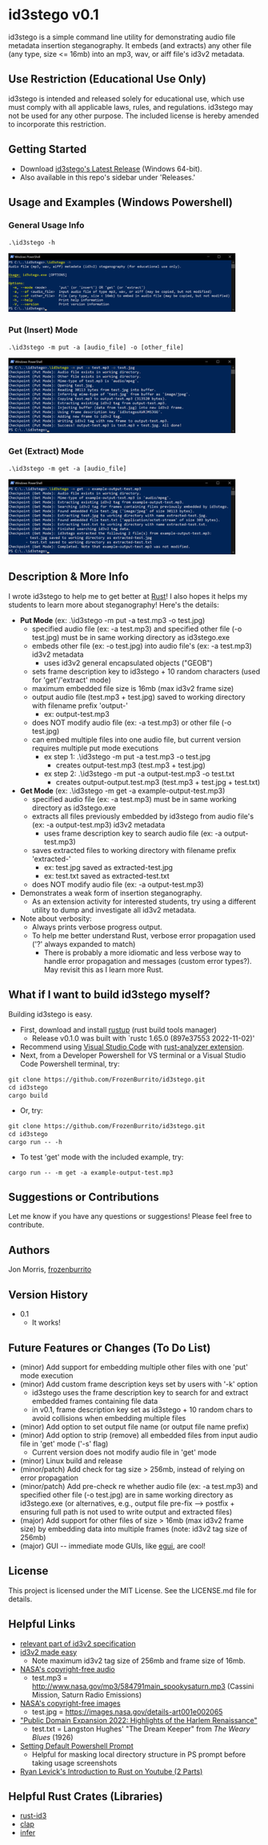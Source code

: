 # id3stego v0.1

id3stego is a simple command line utility for demonstrating audio file metadata insertion steganography.  It embeds (and extracts) any other file (any type, size <= 16mb) into an mp3, wav, or aiff file's id3v2 metadata.  

## Use Restriction (Educational Use Only)

id3stego is intended and released solely for educational use, which use must comply with all applicable laws, rules, and regulations. id3stego may not be used for any other purpose. The included license is hereby amended to incorporate this restriction. 

## Getting Started 
* Download [id3stego's Latest Release](https://github.com/FrozenBurrito/id3stego/releases/download/v0.1.0/id3stego.exe) (Windows 64-bit).
* Also available in this repo's sidebar under 'Releases.'

## Usage and Examples (Windows Powershell)

### General Usage Info
```
.\id3stego -h
```
<img src="screenshot-usage.png" width="90%" height="90%" />

### **Put (Insert) Mode**
```
.\id3stego -m put -a [audio_file] -o [other_file]
```
<img src="screenshot-put-mode.png" width="90%" height="90%" />

### **Get (Extract) Mode**
```
.\id3stego -m get -a [audio_file]
```
<img src="screenshot-get-mode.png" width="90%" height="90%" />

## Description & More Info

I wrote id3stego to help me to get better at [Rust](https://doc.rust-lang.org/stable/rust-by-example/)! I also hopes it helps my students to learn more about steganography! Here's the details:
* **Put Mode** (ex: .\id3stego -m put -a test.mp3 -o test.jpg)
    * specified audio file (ex: -a test.mp3) and specified other file (-o test.jpg) must be in same working directory as id3stego.exe
    * embeds other file (ex: -o test.jpg) into audio file's (ex: -a test.mp3) id3v2 metadata
        * uses id3v2 general encapsulated objects ("GEOB")
    * sets frame description key to id3stego + 10 random characters (used for 'get'/'extract' mode)
    * maximum embedded file size is 16mb (max id3v2 frame size)
    * output audio file (test.mp3 + test.jpg) saved to working directory with filename prefix 'output-'
        * ex: output-test.mp3
    * does NOT modify audio file (ex: -a test.mp3) or other file (-o test.jpg)
    * can embed multiple files into one audio file, but current version requires multiple put mode executions
        * ex step 1: .\id3stego -m put -a test.mp3 -o test.jpg
            * creates output-test.mp3 (test.mp3 + test.jpg)
        * ex step 2: .\id3stego -m put -a output-test.mp3 -o test.txt
            * creates output-output.test.mp3 (test.mp3 + test.jpg + test.txt)
* **Get Mode** (ex: .\id3stego -m get -a example-output-test.mp3)
    * specified audio file (ex: -a test.mp3) must be in same working directory as id3stego.exe
    * extracts all files previously embedded by id3stego from audio file's (ex: -a output-test.mp3) id3v2 metadata
        * uses frame description key to search audio file (ex: -a output-test.mp3)
    * saves extracted files to working directory with filename prefix 'extracted-'
        * ex: test.jpg saved as extracted-test.jpg
        * ex: test.txt saved as extracted-test.txt
    * does NOT modify audio file (ex: -a output-test.mp3)
* Demonstrates a weak form of insertion steganography.
    * As an extension activity for interested students, try using a different utility to dump and investigate all id3v2 metadata.
* Note about verbosity:
    * Always prints verbose progress output.
    * To help me better understand Rust, verbose error propagation used ('?' always expanded to match)
        * There is probably a more idiomatic and less verbose way to handle error propagation and messages (custom error types?).  May revisit this as I learn more Rust.

## What if I want to build id3stego myself?

Building id3stego is easy.  
* First, download and install [rustup](https://www.rust-lang.org/tools/install) (rust build tools manager)
    * Release v0.1.0 was built with `rustc 1.65.0 (897e37553 2022-11-02)'
* Recommend using [Visual Studio Code](https://code.visualstudio.com/download) with [rust-analyzer extension](https://code.visualstudio.com/docs/languages/rust).
* Next, from a Developer Powershell for VS terminal or a Visual Studio Code Powershell terminal, try: 
```
git clone https://github.com/FrozenBurrito/id3stego.git 
cd id3stego
cargo build
```
* Or, try: 
```
git clone https://github.com/FrozenBurrito/id3stego.git 
cd id3stego
cargo run -- -h
```
* To test 'get' mode with the included example, try:
```
cargo run -- -m get -a example-output-test.mp3
```

## Suggestions or Contributions

Let me know if you have any questions or suggestions!  Please feel free to contribute.

## Authors

Jon Morris, [frozenburrito](https://github.com/frozenburrito)

## Version History
* 0.1
    * It works!

## Future Features or Changes (To Do List)

* (minor) Add support for embedding multiple other files with one 'put' mode execution
* (minor) Add custom frame description keys set by users with '-k' option 
    * id3stego uses the frame description key to search for and extract embedded frames containing file data
    * in v0.1, frame description key set as id3stego + 10 random chars to avoid collisions when embedding multiple files 
* (minor) Add option to set output file name (or output file name prefix)
* (minor) Add option to strip (remove) all embedded files from input audio file in 'get' mode ('-s' flag)
    * Current version does not modify audio file in 'get' mode 
* (minor) Linux build and release
* (minor/patch) Add check for tag size > 256mb, instead of relying on error propagation
* (minor/patch) Add pre-check re whether audio file (ex: -a test.mp3) and specified other file (-o test.jpg) are in same working directory as id3stego.exe (or alternatives, e.g., output file pre-fix --> postfix + ensuring full path is not used to write output and extracted files)
* (major) Add support for other files of size > 16mb (max id3v2 frame size) by embedding data into multiple frames (note: id3v2 tag size of 256mb)
* (major) GUI -- immediate mode GUIs, like [egui](https://github.com/emilk/egui), are cool!

## License

This project is licensed under the MIT License.  See the LICENSE.md file for details.

## Helpful Links

* [relevant part of id3v2 specification](https://id3.org/id3v2.3.0#General_encapsulated_object)
* [id3v2 made easy](https://id3lib.sourceforge.net/id3/easy.html)
    * Note maximum id3v2 tag size of 256mb and frame size of 16mb.
* [NASA's copyright-free audio](https://www.nasa.gov/connect/sounds/index.html) 
    * test.mp3 = http://www.nasa.gov/mp3/584791main_spookysaturn.mp3 (Cassini Mission, Saturn Radio Emissions)
* [NASA's copyright-free images](https://images.nasa.gov/) 
    * test.jpg = https://images.nasa.gov/details-art001e002065
* ["Public Domain Expansion 2022: Highlights of the Harlem Renaissance"](https://cdlib.org/cdlinfo/2022/02/14/public-domain-expansion-2022-highlights-of-the-harlem-renaissance-and-modernist-writers-in-hathitrusts-newly-opened-volumes/) 
    * test.txt = Langston Hughes' "The Dream Keeper" from *The Weary Blues* (1926)
* [Setting Default Powershell Prompt](https://learn.microsoft.com/en-us/powershell/module/microsoft.powershell.core/about/about_prompts?view=powershell-7.3) 
    * Helpful for masking local directory structure in PS prompt before taking usage screenshots
* [Ryan Levick's Introduction to Rust on Youtube (2 Parts)](https://www.youtube.com/watch?v=WnWGO-tLtLA)

## Helpful Rust Crates (Libraries)

* [rust-id3](https://docs.rs/id3/latest/id3/)
* [clap](https://docs.rs/clap/latest/clap/)
* [infer](https://crates.io/crates/infer)
